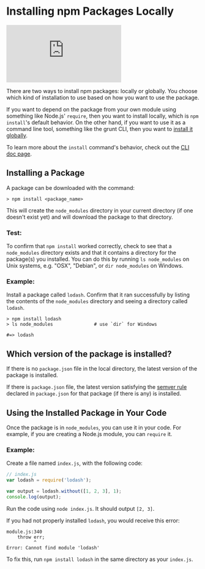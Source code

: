 <!--
title: 04 - Installing npm packages locally
featured: true
-->

# Installing npm Packages Locally

<iframe src="https://www.youtube.com/embed/JDSfqFFbNYQ" frameborder="0" allowfullscreen></iframe>

There are two ways to install npm packages: locally or globally. You choose which kind of installation to use based on how you want to use the package.

If you want to depend on the package from your own module using something like Node.js' `require`, then you want to install locally, which is `npm install`'s default behavior. On the other hand, if you want to use it as a command line tool, something like the grunt CLI, then you want to [install it globally](/getting-started/installing-npm-packages-globally).

To learn more about the `install` command's behavior, check out the [CLI doc page][1].

## Installing a Package

A package can be downloaded with the command:

```
> npm install <package_name>
```

This will create the `node_modules` directory in your current directory (if one doesn't exist yet)
and will download the package to that directory.

### Test:

To confirm that `npm install` worked correctly, check to see that a `node_modules` directory exists and that it contains a directory for the package(s) you installed. You can do this by running `ls node_modules` on Unix systems, e.g. "OSX", "Debian", or `dir node_modules` on Windows.

### Example:

Install a package called `lodash`. Confirm that it ran successfully by listing the contents of the `node_modules` directory and seeing a directory called `lodash`.

```
> npm install lodash
> ls node_modules               # use `dir` for Windows

#=> lodash
```

## Which version of the package is installed?

If there is no `package.json` file in the local directory, the latest version of the package is installed.

If there is `package.json` file, the latest version satisfying the [semver rule][2] declared in `package.json` for that package (if there is any) is installed.

## Using the Installed Package in Your Code

Once the package is in `node_modules`, you can use it in your code. For example, if you are creating a Node.js module, you can `require` it.

### Example:

Create a file named `index.js`, with the following code:

```javascript
// index.js
var lodash = require('lodash');

var output = lodash.without([1, 2, 3], 1);
console.log(output);
```

Run the code using `node index.js`. It should output `[2, 3]`.

If you had not properly installed `lodash`, you would receive this error:

```
module.js:340
    throw err;
          ^
Error: Cannot find module 'lodash'
```

To fix this, run `npm install lodash` in the same directory as your `index.js`.

[1]: /cli/install
[2]: /getting-started/semantic-versioning

